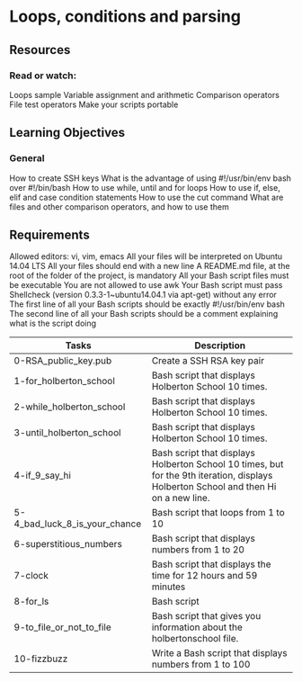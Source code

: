 # Loops, conditions and parsing

## Resources

### Read or watch:

Loops sample
Variable assignment and arithmetic
Comparison operators
File test operators
Make your scripts portable

## Learning Objectives

### General

How to create SSH keys
What is the advantage of using #!/usr/bin/env bash over #!/bin/bash
How to use while, until and for loops
How to use if, else, elif and case condition statements
How to use the cut command
What are files and other comparison operators, and how to use them


## Requirements

Allowed editors: vi, vim, emacs
All your files will be interpreted on Ubuntu 14.04 LTS
All your files should end with a new line
A README.md file, at the root of the folder of the project, is mandatory
All your Bash script files must be executable
You are not allowed to use awk
Your Bash script must pass Shellcheck (version 0.3.3-1~ubuntu14.04.1 via apt-get) without any error
The first line of all your Bash scripts should be exactly #!/usr/bin/env bash
The second line of all your Bash scripts should be a comment explaining what is the script doing

| Tasks | Description |
|-------|--------------|
|0-RSA_public_key.pub| Create a SSH RSA key pair|
|1-for_holberton_school| Bash script that displays Holberton School 10 times.|
|2-while_holberton_school| Bash script that displays Holberton School 10 times.|
|3-until_holberton_school| Bash script that displays Holberton School 10 times.|
|4-if_9_say_hi| Bash script that displays Holberton School 10 times, but for the 9th iteration, displays Holberton School and then Hi on a new line.|
|5-4_bad_luck_8_is_your_chance| Bash script that loops from 1 to 10|
|6-superstitious_numbers| Bash script that displays numbers from 1 to 20|
|7-clock| Bash script that displays the time for 12 hours and 59 minutes|
|8-for_ls | Bash script |
|9-to_file_or_not_to_file| Bash script that gives you information about the holbertonschool file.|
|10-fizzbuzz | Write a Bash script that displays numbers from 1 to 100|
